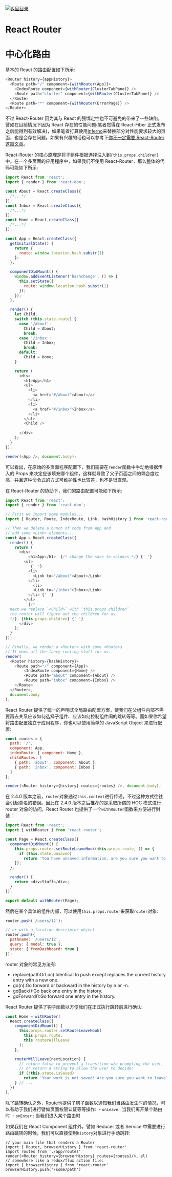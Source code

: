 [![返回目录](https://i.postimg.cc/50XLzC7C/image.png)](https://github.com/wx-chevalier/Web-Series)

# React Router

# 中心化路由

基本的 React 的路由配置如下所示:

```js
<Router history={appHistory}>
  <Route path="/" component={withRouter(App)}>
    <IndexRoute component={withRouter(ClusterTabPane)} />
    <Route path="cluster" component={withRouter(ClusterTabPane)} />
  </Route>
  <Route path="*" component={withRouter(ErrorPage)} />
</Router>
```

不过 React-Router 因为其与 React 的强绑定性也不可避免的带来了一些缺陷，譬如在目前情况下因为 React 存在的性能问题(笔者觉得在 React-Fiber 正式发布之后能得到有效解决)，如果笔者打算使用[Inferno](https://github.com/trueadm/inferno)来替换部分对性能要求较大的页面，也是会存在问题。如果有兴趣的话也可以参考下[你不一定需要 React-Router 这篇文章](https://medium.freecodecamp.com/you-might-not-need-react-router-38673620f3d#.hzfajjq3t)。

React-Router 的核心原理是将子组件根据选择注入到`{this.props.children}`中。在一个多页面的应用程序中，如果我们不使用 React-Router，那么整体的代码可能如下所示:

```js
import React from 'react';
import { render } from 'react-dom';

const About = React.createClass({
  /*...*/
});
const Inbox = React.createClass({
  /*...*/
});
const Home = React.createClass({
  /*...*/
});

const App = React.createClass({
  getInitialState() {
    return {
      route: window.location.hash.substr(1)
    };
  },

  componentDidMount() {
    window.addEventListener('hashchange', () => {
      this.setState({
        route: window.location.hash.substr(1)
      });
    });
  },

  render() {
    let Child;
    switch (this.state.route) {
      case '/about':
        Child = About;
        break;
      case '/inbox':
        Child = Inbox;
        break;
      default:
        Child = Home;
    }

    return (
      <div>
        <h1>App</h1> 
        <ul>
          <li>
            <a href="#/about">About</a>
          </li>
          <li>
            <a href="#/inbox">Inbox</a>
          </li> 
        </ul>
        <Child />
         
      </div>
    );
  }
});

render(<App />, document.body);
```

可以看出，在原始的多页面程序配置下，我们需要在`render`函数中手动地根据传入的 Props 来决定应该填充哪个组件，这样就导致了父子页面之间的耦合度过高，并且这种命令式的方式可维护性也比较差，也不是很直观。

在 React-Router 的协助下，我们的路由配置可能如下所示:

```js
import React from 'react';
import { render } from 'react-dom';

// First we import some modules...
import { Router, Route, IndexRoute, Link, hashHistory } from 'react-router';

// Then we delete a bunch of code from App and
// add some <Link> elements...
const App = React.createClass({
  render() {
    return (
      <div>
          <h1>App</h1>  {/* change the <a>s to <Link>s */} {' '}
        <ul>
           {' '}
          <li>
            <Link to="/about">About</Link>
          </li>
            <li>
            <Link to="/inbox">Inbox</Link>
          </li> {' '}
        </ul>
          {/*
  next we replace `<Child>` with `this.props.children`
  the router will figure out the children for us
  */}  {this.props.children} {' '}
      </div>
    );
  }
});

// Finally, we render a <Router> with some <Route>s.
// It does all the fancy routing stuff for us.
render(
  <Router history={hashHistory}>
    <Route path="/" component={App}>
        <IndexRoute component={Home} />
        <Route path="about" component={About} />
        <Route path="inbox" component={Inbox} />
    </Route>
  </Router>,
  document.body
);
```

React Router 提供了统一的声明式全局路由配置方案，使我们在父组件内部不需要再去关系应该如何选择子组件、应该如何控制组件间的跳转等等。而如果你希望将路由配置独立于应用程序，你也可以使用简单的 JavaScript Object 来进行配置:

```js
const routes = {
  path: '/',
  component: App,
  indexRoute: { component: Home },
  childRoutes: [
    { path: 'about', component: About },
    { path: 'inbox', component: Inbox }
  ]
};

render(<Router history={history} routes={routes} />, document.body);
```

在 2.4.0 版本之前，`router`对象通过`this.context`进行传递，不过这种方式往往会引起莫名的错误。因此在 2.4.0 版本之后推荐的是采取所谓的 HOC 模式进行 router 对象的访问，React Router 也提供了一个`withRouter`函数来方便进行封装：

```js
import React from 'react';
import { withRouter } from 'react-router';

const Page = React.createClass({
  componentDidMount() {
    this.props.router.setRouteLeaveHook(this.props.route, () => {
      if (this.state.unsaved)
        return 'You have unsaved information, are you sure you want to leave this page?';
    });
  },

  render() {
    return <div>Stuff</div>;
  }
});

export default withRouter(Page);
```

然后在某个具体的组件内部，可以使用`this.props.router`来获取`router`对象:

```js
router.push('/users/12');

// or with a location descriptor object
router.push({
  pathname: '/users/12',
  query: { modal: true },
  state: { fromDashboard: true }
});
```

router 对象的常见方法有:

- replace(pathOrLoc):Identical to push except replaces the current history entry with a new one.
- go(n):Go forward or backward in the history by n or -n.
- goBack():Go back one entry in the history.
- goForward():Go forward one entry in the history.

React Router 提供了钩子函数以方便我们在正式执行跳转前进行确认:

```js
const Home = withRouter(
  React.createClass({
    componentDidMount() {
      this.props.router.setRouteLeaveHook(
        this.props.route,
        this.routerWillLeave
      );
    },

    routerWillLeave(nextLocation) {
      // return false to prevent a transition w/o prompting the user,
      // or return a string to allow the user to decide:
      if (!this.state.isSaved)
        return 'Your work is not saved! Are you sure you want to leave?';
    } // ...
  })
);
```

除了跳转确认之外，[Route](/docs/Glossary.md#route)也提供了钩子函数以通知我们当路由发生时的情况，可以有助于我们进行譬如页面权限认证等等操作:
 - `onLeave` : 当我们离开某个路由时
 - `onEnter` : 当我们进入某个路由时

如果我们在 React Component 组件外，譬如 Reducer 或者 Service 中需要进行路由跳转的时候，我们可以直接使用`history`对象进行手动跳转:

```
// your main file that renders a Router
import { Router, browserHistory } from 'react-router'
import routes from './app/routes'
render(<Router history={browserHistory} routes={routes}/>, el)
// somewhere like a redux/flux action file:
import { browserHistory } from 'react-router'
browserHistory.push('/some/path')
```
